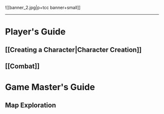 ![[banner_2.jpg|p+tcc banner+small]]

____
# Player's Guide
## [[Creating a Character|Character Creation]]
## [[Combat]]
# Game Master's Guide
## Map Exploration

